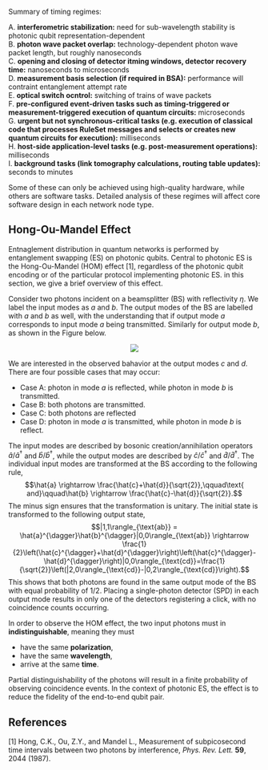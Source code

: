 Summary of timing regimes:

A. __interferometric stabilization:__ need for sub-wavelength stability is photonic qubit representation-dependent  
B. __photon wave packet overlap:__ technology-dependent photon wave packet length, but roughly nanoseconds  
C. __opening and closing of detector itming windows, detector recovery time:__ nanoseconds to microseconds  
D. __measurement basis selection (if required in BSA):__ performance will contraint entanglement attempt rate  
E. __optical switch ocntrol:__ switching of trains of wave packets  
F. __pre-configured event-driven tasks such as timing-triggered or measurement-triggered execution of quantum circuits:__ microseconds  
G. __urgent but not synchronous-critical tasks (e.g. execution of classical code that processes RuleSet messages and selects or creates new quantum circuits for execution):__ milliseconds  
H. __host-side application-level tasks (e.g. post-measurement operations):__ milliseconds  
I. __background tasks (link tomography calculations, routing table updates):__ seconds to minutes  

Some of these can only be achieved using high-quality hardware, while others are software tasks. Detailed analysis of these regimes will affect core software design in each network node type.

## Hong-Ou-Mandel Effect

Entnaglement distribution in quantum networks is performed by entanglement swapping (ES) on photonic qubits.
Central to photonic ES is the Hong-Ou-Mandel (HOM) effect [1], regardless of the photonic qubit encoding or of the particular protocol implementing photonic ES.
in this section, we give a brief overview of this effect.

Consider two photons incident on a beamsplitter (BS) with reflectivity $\eta$.
We label the input modes as _a_ and _b_.
The output modes of the BS are labelled with _a_ and _b_ as well, with the understanding that if output mode _a_ corresponds to input mode _a_ being transmitted.
Similarly for output mode _b_, as shown in the Figure below.

<p align="center">
  <img src="https://github.com/moonshot-nagayama-pj/playground/blob/main/michal/HOM.png"/>
</p>

We are interested in the observed bahavior at the output modes _c_ and _d_.
There are four possible cases that may occur:
- Case A: photon in mode _a_ is reflected, while photon in mode _b_ is transmitted.
- Case B: both photons are transmitted.
- Case C: both photons are reflected
- Case D: photon in mode _a_ is transmitted, while photon in mode _b_ is reflect.

The input modes are described by bosonic creation/annihilation operators $\hat{a}/\hat{a}^{\dagger}$ and $\hat{b}/\hat{b}^{\dagger}$, while the output modes are described by $\hat{c}/\hat{c}^{\dagger}$ and $\hat{d}/\hat{d}^{\dagger}$.
The individual input modes are transformed at the BS according to the following rule,
$$\hat{a} \rightarrow \frac{\hat{c}+\hat{d}}{\sqrt{2}},\qquad\text{ and}\qquad\hat{b} \rightarrow \frac{\hat{c}-\hat{d}}{\sqrt{2}}.$$
The minus sign ensures that the transformation is unitary.
The initial state is transformed to the following output state,
$$|1,1\rangle_{\text{ab}} = \hat{a}^{\dagger}\hat{b}^{\dagger}|0,0\rangle_{\text{ab}} \rightarrow \frac{1}{2}\left(\hat{c}^{\dagger}+\hat{d}^{\dagger}\right)\left(\hat{c}^{\dagger}-\hat{d}^{\dagger}\right)|0,0\rangle_{\text{cd}}=\frac{1}{\sqrt{2}}\left(|2,0\rangle_{\text{cd}}-|0,2\rangle_{\text{cd}}\right).$$
This shows that both photons are found in the same output mode of the BS with equal probability of $1/2$.
Placing a single-photon detector (SPD) in each output mode results in only one of the detectors registering a click, with no coincidence counts occurring.

In order to observe the HOM effect, the two input photons must in __indistinguishable__, meaning they must
- have the same __polarization__,
- have the same __wavelength__,
- arrive at the same __time__.

Partial distinguishability of the photons will result in a finite probability of observing coincidence events.
In the context of photonic ES, the effect is to reduce the fidelity of the end-to-end qubit pair.


## References

[1] Hong, C.K., Ou, Z.Y., and Mandel L., Measurement of subpicosecond time intervals between two photons by interference, _Phys. Rev. Lett._ __59__, 2044 (1987).
